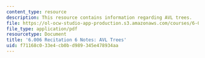 ```yaml
---
content_type: resource
description: This resource contains information regarding AVL trees.
file: https://ol-ocw-studio-app-production.s3.amazonaws.com/courses/6-006-introduction-to-algorithms-fall-2011/f71168c033e4cb0bd989345e478934aa_MIT6_006F11_rec06.pdf
file_type: application/pdf
resourcetype: Document
title: '6.006 Recitation 6 Notes: AVL Trees'
uid: f71168c0-33e4-cb0b-d989-345e478934aa
---
```

